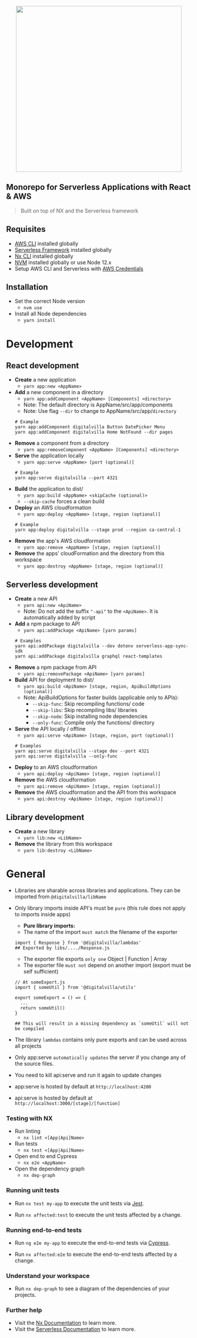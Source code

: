 [<p align="center"><img src="https://images.ctfassets.net/pmkj1uycby9e/3G4uz5HTKLAOGWdg9Gudfp/d9a349299df8768d2800b3ded5d3870c/Logo.svg" width="450"></p>](https://digitalvilla.ca)

## Monorepo for Serverless Applications with React & AWS

> Built on top of NX and the Serverless framework

## Requisites

- [AWS CLI](https://docs.aws.amazon.com/cli/latest/userguide/install-cliv2.html) installed globally
- [Serverless Framework](https://www.serverless.com/framework/docs/getting-started/) installed globally
- [Nx CLI](https://nx.dev/latest/react/cli/overview) installed globally
- [NVM](https://github.com/nvm-sh/nvm) installed globally or use Node 12.x
- Setup AWS CLI and Serverless with [AWS Credentials](https://www.serverless.com/framework/docs/providers/aws/guide/credentials#setup-with-serverless-config-credentials-command)

## Installation

- Set the correct Node version
  - `nvm use`
- Install all Node dependencies
  - `yarn install`

# Development

## React development

- **Create** a new application
  - `yarn app:new <AppName>`
- **Add** a new component in a directory
  - `yarn app:addComponent <AppName> [Components] <directory>`
  - Note: The default directory is AppName/src/app/components
  - Note: Use flag `--dir` to change to AppName/src/app/`directory`
  ```
  # Example
  yarn app:addComponent digitalvilla Button DatePicker Menu
  yarn app:addComponent digitalvilla Home NotFound --dir pages
  ```
- **Remove** a component from a directory
  - `yarn app:removeComponent <AppName> [Components] <directory>`
- **Serve** the application locally
  - `yarn app:serve <AppName> [port (optional)]`
  ```
  # Example
  yarn app:serve digitalvilla --port 4321
  ```
- **Build** the application to dist/
  - `yarn app:build <AppName> <skipCache (optional)>`
  - `--skip-cache` forces a clean build
- **Deploy** an AWS cloudformation
  - `yarn app:deploy <AppName> [stage, region (optional)]`
  ```
  # Example
  yarn app:deploy digitalvilla --stage prod --region ca-central-1
  ```
- **Remove** the app's AWS cloudformation
  - `yarn app:remove <AppName> [stage, region (optional)]`
- **Remove** the apps' cloudFormation and the directory from this workspace
  - `yarn app:destroy <AppName> [stage, region (optional)]`

## Serverless development

- **Create** a new API
  - `yarn api:new <ApiName>`
  - Note: Do not add the suffix `"-api"` to the `<ApiName>`. It is automatically added by script
- **Add** a npm package to API
  - `yarn api:addPackage <ApiName> [yarn params]`
  ```
  # Examples
  yarn api:addPackage digitalvilla --dev dotenv serverless-app-sync-sdk
  yarn api:addPackage digitalvilla graphql react-templates
  ```
- **Remove** a npm package from API
  - `yarn api:removePackage <ApiName> [yarn params]`
- **Build** API for deployment to dist/
  - `yarn api:build <ApiName> [stage, region, ApiBuildOptions (optional)]`
  - Note: ApiBuildOptions for faster builds (applicable only to APIs):
    - `--skip-func`: Skip recompiling functions/ code
    - `--skip-libs`: Skip recompiling libs/ libraries
    - `--skip-node`: Skip installing node dependencies
    - `--only-func`: Compile only the functions/ directory
- **Serve** the API locally / offline
  - `yarn api:serve <ApiName> [stage, region, port (optional)]`
  ```
  # Examples
  yarn api:serve digitalvilla --stage dev --port 4321
  yarn api:serve digitalvilla --only-func
  ```
- **Deploy** to an AWS cloudformation
  - `yarn api:deploy <ApiName> [stage, region (optional)]`
- **Remove** the AWS cloudformation
  - `yarn api:remove <ApiName> [stage, region (optional)]`
- **Remove** the AWS cloudformation and the API from this workspace
  - `yarn api:destroy <ApiName> [stage, region (optional)]`

## Library development

- **Create** a new library
  - `yarn lib:new <LibName>`
- **Remove** the library from this workspace
  - `yarn lib:destroy <LibName>`

# General

- Libraries are sharable across libraries and applications. They can be imported from `@digitalvilla/libName`
- Only library imports inside API's must be `pure` (this rule does not apply to imports inside apps)

  - **Pure library imports:**
  - The name of the import `must match` the filename of the exporter

  ```
  import { Response } from '@digitalvilla/lambdas'
  ## Exported by libs/..../Response.js
  ```

  - The exporter file exports `only one` Object | Function | Array
  - The exporter file `must not` depend on another import (export must be self sufficient)

  ```
  // At someExport.js
  import { someUtil } from '@digitalvilla/utils'

  export someExport = () => {
    ...
    return someUtil()
  }

  ## This will result in a missing dependency as `someUtil` will not be compiled
  ```

- The library `lambdas` contains only pure exports and can be used across all projects
- Only app:serve `automatically updates` the server if you change any of the source files.
- You need to kill api:serve and run it again to update changes
- app:serve is hosted by default at `http://localhost:4200`
- api:serve is hosted by default at `http://localhost:3000/[stage]/[function]`

### Testing with NX

- Run linting
  - `nx lint <[App|Api]Name>`
- Run tests
  - `nx test <[App|Api]Name>`
- Open end to end Cypress
  - `nx e2e <AppName>`
- Open the dependency graph
  - `nx dep-graph`

### Running unit tests

- Run `nx test my-app` to execute the unit tests via [Jest](https://jestjs.io).

- Run `nx affected:test` to execute the unit tests affected by a change.

### Running end-to-end tests

- Run `ng e2e my-app` to execute the end-to-end tests via [Cypress](https://www.cypress.io).

- Run `nx affected:e2e` to execute the end-to-end tests affected by a change.

### Understand your workspace

- Run `nx dep-graph` to see a diagram of the dependencies of your projects.

### Further help

- Visit the [Nx Documentation](https://nx.dev) to learn more.
- Visit the [Serverless Documentation](https://www.serverless.com/framework/docs/providers/aws/guide/serverless.yml) to learn more.
